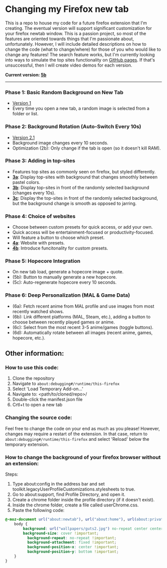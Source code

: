 # Changing my Firefox new tab

This is a repo to house my code for a future firefox extension that I'm creating. The eventual version will support significant customization for your firefox newtab window. This is a passion project, so most of the features are oriented towards things that I'm passionate about, unfortunately. However, I will include detailed descriptions on how to change the code (what to change/where) for those of you who would like to change any features! The search feature works, but I'm currently looking into ways to simulate the top sites functionality on [GitHub pages](https://mattwydra.github.io/newtab-background/). If that's unsuccessful, then I will create video demos for each version. 

**Current version: [5b](https://mattwydra.github.io/newtab-background/v5/v5b/newtab.html)**

---

### Phase 1: Basic Random Background on New Tab

- [Version 1](https://mattwydra.github.io/newtab-background/v1/newtab.html)
- Every time you open a new tab, a random image is selected from a folder or list.

### Phase 2: Background Rotation (Auto-Switch Every 10s)

- [Version 2.1](https://mattwydra.github.io/newtab-background/v2/newtab.html)
- Background image changes every 10 seconds.
- Optimization (2b): Only change if the tab is open (so it doesn't kill RAM).

### Phase 3: Adding in top-sites

- Features top sites as commonly seen on firefox, but styled differently.
- **[3a](https://mattwydra.github.io/newtab-background/v3/v3a/newtab.html)**: Display top-sites with background that changes smoothly between pastel colors.
- **[3b](https://mattwydra.github.io/newtab-background/v3/v3b/newtab.html)**: Display top-sites in front of the randomly selected background (changes every 10s).
- **[3c](https://mattwydra.github.io/newtab-background/v3/v3c/newtab.html)**: Display the top-sites in front of the randomly selected background, but the background change is smooth as opposed to jarring.

### Phase 4: Choice of websites

- Choose between custom presets for quick access, or add your own.
- Quick access will be entertainment-focused or productivity-focused.
- Will feature a button to choose which preset.
- **[4a](https://mattwydra.github.io/newtab-background/v4/v4a/newtab.html)**: Website with presets.
- **[4b](https://mattwydra.github.io/newtab-background/v4/v4b/newtab.html)**: Introduce funcitonality for custom presets.

### Phase 5: Hopecore Integration

- On new tab load, generate a hopecore image + quote.
- (5b): Button to manually generate a new hopecore.
- (5c): Auto-regenerate hopecore every 10 seconds.

### Phase 6: Deep Personalization (MAL & Game Data)

- (6a): Fetch recent anime from MAL profile and use images from most recently watched shows.
- (6b): Link different platforms (MAL, Steam, etc.), adding a button to choose between recently played games or anime.
- (6c): Select from the most recent 3-5 anime/games (toggle buttons).
- (6d): Automatically rotate between all images (recent anime, games, hopecore, etc.).

## Other information:

### How to use this code:
1. Clone the repository
2. Navigate to ```about:debugging#/runtime/this-firefox```
3. Select 'Load Temporary Add-on...'
4. Navigate to: <path/to/cloned/repo>/<version>
5. Double-click the manifest.json file
6. Crtl+t to open a new tab

### Changing the source code:
Feel free to change the code on your end as much as you please! However, changes may require a restart of the extension. In that case, return to ```about:debugging#/runtime/this-firefox``` and select 'Reload' below the temporary extension.

### How to change the background of your firefox browser without an extension:
Steps:

1. Type about:config in the address bar and set toolkit.legacyUserProfileCustomizations.stylesheets to true.
2. Go to about:support, find Profile Directory, and open it.
3. Create a chrome folder inside the profile directory (if it doesn't exist).
4. Inside the chrome folder, create a file called userChrome.css.
5. Paste the following code:

```css
@-moz-document url("about:newtab"), url("about:home"), url(about:privatebrowsing) {
    body {
        background: url("wallpapers/guts2.jpg") no-repeat center center fixed !important;
        background-size: cover !important;
	      background-repeat: no-repeat !important;
	      background-attachment: fixed !important;
	      background-position-x: center !important;
	      background-position-y: bottom !important;
    }
}

```
